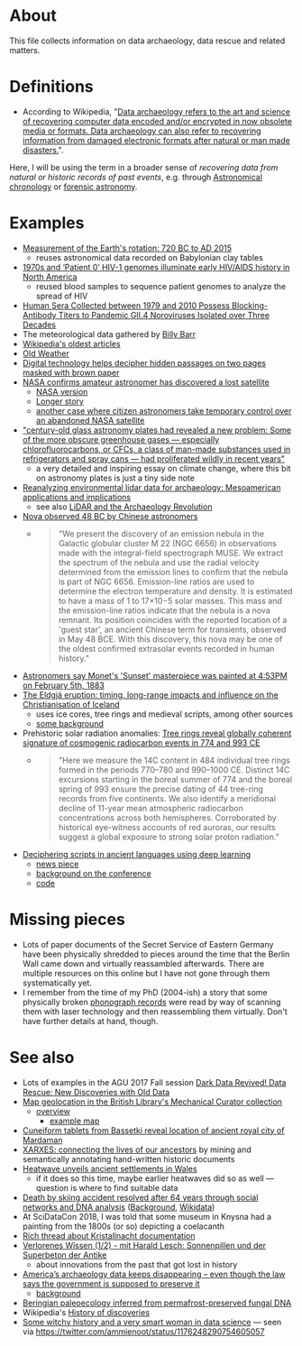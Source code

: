 # About

This file collects information on data archaeology, data rescue and related matters.

# Definitions

- According to Wikipedia, "[Data archaeology refers to the art and science of recovering computer data encoded and/or encrypted in now obsolete media or formats. Data archaeology can also refer to recovering information from damaged electronic formats after natural or man made disasters.](https://en.wikipedia.org/w/index.php?title=Data_archaeology&oldid=882440063)".

Here, I will be using the term in a broader sense of *recovering data from natural or historic records of past events*, e.g. through [Astronomical chronology](https://en.wikipedia.org/wiki/Astronomical_chronology) or [forensic astronomy](https://en.wikipedia.org/wiki/Forensic_astronomy).

# Examples

* [Measurement of the Earth's rotation: 720 BC to AD 2015](https://doi.org/10.1098/rspa.2016.0404)
  - reuses astronomical data recorded on Babylonian clay tables
* [1970s and ‘Patient 0’ HIV-1 genomes illuminate early HIV/AIDS history in North America](https://doi.org/10.1038/nature19827)
  - reused blood samples to sequence patient genomes to analyze the spread of HIV
* [Human Sera Collected between 1979 and 2010 Possess Blocking-Antibody Titers to Pandemic GII.4 Noroviruses Isolated over Three Decades](https://doi.org/10.1128/JVI.00567-17)
* The meteorological data gathered by [Billy Barr](https://en.wikipedia.org/wiki/Billy_Barr_(naturalist))
* [Wikipedia's oldest articles](https://en.wikipedia.org/wiki/Wikipedia:Wikipedia%27s_oldest_articles)
* [Old Weather](https://www.oldweather.org/)
* [Digital technology helps decipher hidden passages on two pages masked with brown paper](https://www.theguardian.com/books/2018/may/15/anne-franks-dirty-jokes-found-diary-pages-covered-brown-paper)
* [NASA confirms amateur astronomer has discovered a lost satellite](https://doi.org/10.1126/science.aat1319)
  - [NASA version](https://www.nasa.gov/feature/goddard/2018/nasa-image-confirmed)
  - [Longer story](https://www.washingtonpost.com/news/speaking-of-science/wp/2018/01/31/nasa-lost-contact-with-a-satellite-12-years-ago-an-amateur-just-found-its-signal/)
  - [another case where citizen astronomers take temporary control over an abandoned NASA satellite](https://en.wikipedia.org/wiki/International_Cometary_Explorer#Further_contact)
* ["century-old glass astronomy plates had revealed a new problem: Some of the more obscure greenhouse gases — especially chlorofluorocarbons, or CFCs, a class of man-made substances used in refrigerators and spray cans — had proliferated wildly in recent years"](https://web.archive.org/web/20181230140912/https://www.nytimes.com/interactive/2018/08/01/magazine/climate-change-losing-earth.html)
  - a very detailed and inspiring essay on climate change, where this bit on astronomy plates is just a tiny side note
* [Reanalyzing environmental lidar data for archaeology: Mesoamerican applications and implications](https://doi.org/10.1016/j.jasrep.2016.07.029)
  - see also [LiDAR and the Archaeology Revolution](https://www.gislounge.com/lidar-archaeology-revolution/)
* [Nova observed 48 BC by Chinese astronomers](https://arxiv.org/abs/1904.11515)
  - > "We present the discovery of an emission nebula in the Galactic globular cluster M 22 (NGC 6656) in observations made with the integral-field spectrograph MUSE. We extract the spectrum of the nebula and use the radial velocity determined from the emission lines to confirm that the nebula is part of NGC 6656. Emission-line ratios are used to determine the electron temperature and density. It is estimated to have a mass of 1 to 17×10−5 solar masses. This mass and the emission-line ratios indicate that the nebula is a nova remnant. Its position coincides with the reported location of a 'guest star', an ancient Chinese term for transients, observed in May 48 BCE. With this discovery, this nova may be one of the oldest confirmed extrasolar events recorded in human history."
* [Astronomers say Monet's 'Sunset' masterpiece was painted at 4:53PM on February 5th, 1883](https://www.theverge.com/2014/1/24/5340688/astronomers-say-monets-sunset-masterpiece-was-painted-at-4-53-pm-on)
* [The Eldgjá eruption: timing, long-range impacts and influence on the Christianisation of Iceland](https://doi.org/10.1007/s10584-018-2171-9)
  - uses ice cores, tree rings and medieval scripts, among other sources
  - [some background](https://www.sciencealert.com/how-a-volcanic-outburst-1-000-years-ago-was-so-brutal-it-slayed-gods-ragnarok-norse-voluspa-eldgja)
* Prehistoric solar radiation anomalies: [Tree rings reveal globally coherent signature of cosmogenic radiocarbon events in 774 and 993 CE](https://www.wikidata.org/wiki/Q57094208)
  - > "Here we measure the 14C content in 484 individual tree rings formed in the periods 770–780 and 990–1000 CE. Distinct 14C excursions starting in the boreal summer of 774 and the boreal spring of 993 ensure the precise dating of 44 tree-ring records from five continents. We also identify a meridional decline of 11-year mean atmospheric radiocarbon concentrations across both hemispheres. Corroborated by historical eye-witness accounts of red auroras, our results suggest a global exposure to strong solar proton radiation."
* [Deciphering scripts in ancient languages using deep learning](https://www.wikidata.org/wiki/Q67496406)
  - [news piece](https://weirdnews.info/2019/07/17/a-i-is-translating-messages-of-long-lost-languages/)
  - [background on the conference]()
  - [code](https://github.com/j-luo93/NeuroDecipher)
    

# Missing pieces

- Lots of paper documents of the Secret Service of Eastern Germany have been physically shredded to pieces around the time that the Berlin Wall came down and virtually reassambled afterwards. There are multiple resources on this online but I have not gone through them systematically yet.
- I remember from the time of my PhD (2004-ish) a story that some physically broken [phonograph records](https://en.wikipedia.org/wiki/Phonograph_record) were read by way of scanning them with laser technology and then reassembling them virtually. Don't have further details at hand, though.

# See also

* Lots of examples in the AGU 2017 Fall session [Dark Data Revived! Data Rescue: New Discoveries with Old Data](https://agu.confex.com/agu/fm17/preliminaryview.cgi/Session26843)
* [Map geolocation in the British Library's Mechanical Curator collection](https://commons.wikimedia.org/wiki/Commons:British_Library/Mechanical_Curator_collection/georeferencing_status)
  - [overview](http://www.bl.uk/georeferencer/georeferencingmap.html)
    - [example map](http://british-library.georeferencer.com/map/y6J21at7ahoCxzxkx5VoWu/201712151550-OBT9Z9/visualize)
* [Cuneiform tablets from Bassetki reveal location of ancient royal city of Mardaman](https://www.uni-tuebingen.de/en/newsfullview-landingpage/article/cuneiform-tablets-from-bassetki-reveal-location-of-ancient-royal-city-of-mardaman.html)
* [XARXES: connecting the lives of our ancestors](http://www.cvc.uab.es/outreach/?p=291) by mining and semantically annotating hand-written historic documents
* [Heatwave unveils ancient settlements in Wales](https://www.bbc.com/news/amp/uk-wales-44746447)
  - if it does so this time, maybe earlier heatwaves did so as well &mdash; question is where to find suitable data
* [Death by skiing accident resolved after 64 years through social networks and DNA analysis](https://twitter.com/poliziadistato/status/1023434264552062976) ([Background](https://www.20minutes.fr/societe/2314811-20180730-italie-skieur-francais-disparu-64-ans-identifie-grace-reseaux-sociaux), [Wikidata](https://www.wikidata.org/wiki/Q55841497))
* At SciDataCon 2018, I was told that some museum in Knysna had a painting from the 1800s (or so) depicting a coelacanth
* [Rich thread about Kristallnacht documentation](https://twitter.com/ElishevaAvital/status/1060914913328148480)
* [Verlorenes Wissen (1/2) - mit Harald Lesch: Sonnenpillen und der Superbeton der Antike](https://www.zdf.de/dokumentation/terra-x/verlorenes-wissen-mit-harald-lesch-sonnenpillen-und-der-superbeton-der-antike-100.html)
  - about innovations from the past that got lost in history
* [America’s archaeology data keeps disappearing – even though the law says the government is supposed to preserve it](https://theconversation.com/americas-archaeology-data-keeps-disappearing-even-though-the-law-says-the-government-is-supposed-to-preserve-it-104674)
  - [background](https://www.tdar.org/why-tdar/compliance/)
* [Beringian paleoecology inferred from permafrost-preserved fungal DNA](https://www.wikidata.org/wiki/Q28770029)
* Wikipedia's [History of discoveries](https://en.wikipedia.org/wiki/History_of_discoveries)
* [Some witchy history and a very smart woman in data science](https://ammienoot.com/brain-fluff/some-witchy-history-and-a-very-smart-woman-in-data-science/) &mdash; seen via https://twitter.com/ammienoot/status/1176248290754605057
